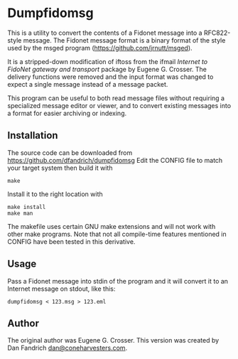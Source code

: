 # Dumpfidomsg

This is a utility to convert the contents of a Fidonet message into a
RFC822-style message.  The Fidonet message format is a binary format of the
style used by the msged program (https://github.com/jrnutt/msged).

It is a stripped-down modification of iftoss from the ifmail *Internet to
FidoNet gateway and transport* package by Eugene G. Crosser. The delivery
functions were removed and the input format was changed to expect a single
message instead of a message packet.

This program can be useful to both read message files without requiring a
specialized message editor or viewer, and to convert existing messages into a
format for easier archiving or indexing.

## Installation

The source code can be downloaded from https://github.com/dfandrich/dumpfidomsg
Edit the CONFIG file to match your target system then build it with

    make

Install it to the right location with

    make install
    make man

The makefile uses certain GNU make extensions and will not work with other make
programs. Note that not all compile-time features mentioned in CONFIG have been
tested in this derivative.

## Usage

Pass a Fidonet message into stdin of the program and it will convert it to an
Internet message on stdout, like this:

    dumpfidomsg < 123.msg > 123.eml

## Author

The original author was Eugene G. Crosser. This version was created by Dan
Fandrich <dan@coneharvesters.com>.
